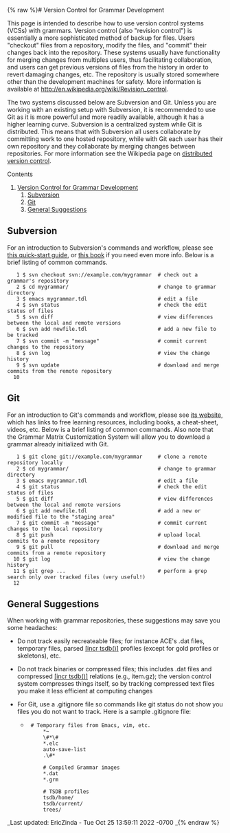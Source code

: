 {% raw %}# Version Control for Grammar Development

This page is intended to describe how to use version control systems
(VCSs) with grammars. Version control (also "revision control") is
essentially a more sophisticated method of backup for files. Users
"checkout" files from a repository, modify the files, and "commit" their
changes back into the repository. These systems usually have
functionality for merging changes from multiples users, thus
facilitating collaboration, and users can get previous versions of files
from the history in order to revert damaging changes, etc. The
repository is usually stored somewhere other than the development
machines for safety. More information is available at
<http://en.wikipedia.org/wiki/Revision_control>.

The two systems discussed below are Subversion and Git. Unless you are
working with an existing setup with Subversion, it is recommended to use
Git as it is more powerful and more readily available, although it has a
higher learning curve. Subversion is a centralized system while Git is
distributed. This means that with Subversion all users collaborate by
committing work to one hosted repository, while with Git each user has
their own repository and they collaborate by merging changes between
repositories. For more information see the Wikipedia page on
[distributed version
control](https://en.wikipedia.org/wiki/Distributed_version_control).

Contents

1. [Version Control for Grammar
Development](../VersionControlForGrammarDevelopment#Version_Control_for_Grammar_Development)
   1. [Subversion](../VersionControlForGrammarDevelopment#Subversion)
   2. [Git](../VersionControlForGrammarDevelopment#Git)
   3. [General Suggestions](../VersionControlForGrammarDevelopment#General_Suggestions)

## Subversion

For an introduction to Subversion's commands and workflow, please see
[this quick-start guide](https://subversion.apache.org/quick-start), or
[this book](http://svnbook.red-bean.com/) if you need even more info.
Below is a brief listing of common commands.

```
   1 $ svn checkout svn://example.com/mygrammar  # check out a grammar's repository
   2 $ cd mygrammar/                             # change to grammar directory
   3 $ emacs mygrammar.tdl                       # edit a file
   4 $ svn status                                # check the edit status of files
   5 $ svn diff                                  # view differences between the local and remote versions
   6 $ svn add newfile.tdl                       # add a new file to be tracked
   7 $ svn commit -m "message"                   # commit current changes to the repository
   8 $ svn log                                   # view the change history
   9 $ svn update                                # download and merge commits from the remote repository
  10 
```

## Git

For an introduction to Git's commands and workflow, please see [its
website](https://git-scm.com/), which has links to free learning
resources, including books, a cheat-sheet, videos, etc. Below is a brief
listing of common commands. Also note that the Grammar Matrix
Customization System will allow you to download a grammar already
initialized with Git.

```
   1 $ git clone git://example.com/mygrammar     # clone a remote repository locally
   2 $ cd mygrammar/                             # change to grammar directory
   3 $ emacs mygrammar.tdl                       # edit a file
   4 $ git status                                # check the edit status of files
   5 $ git diff                                  # view differences between the local and remote versions
   6 $ git add newfile.tdl                       # add a new or modified file to the "staging area"
   7 $ git commit -m "message"                   # commit current changes to the local repository
   8 $ git push                                  # upload local commits to a remote repository
   9 $ git pull                                  # download and merge commits from a remote repository
  10 $ git log                                   # view the change history
  11 $ git grep ...                              # perform a grep search only over tracked files (very useful!)
  12 
```

## General Suggestions

When working with grammar repositories, these suggestions may save you
some headaches:

- Do not track easily recreateable files; for instance ACE's .dat
files, temporary files, parsed [\[incr
tsdb()\]](http://www.delph-in.net/itsdb) profiles (except for gold
profiles or skeletons), etc.
- Do not track binaries or compressed files; this includes .dat files
and compressed [\[incr tsdb()\]](http://www.delph-in.net/itsdb)
relations (e.g., item.gz); the version control system compresses
things itself, so by tracking compressed text files you make it less
efficient at computing changes
- For Git, use a .gitignore file so commands like git status do not
show you files you do not want to track. Here is a sample .gitignore
file:
  
  -      # Temporary files from Emacs, vim, etc.
             *~
             \#*\#
             *.elc
             auto-save-list
             .\#*
        
             # Compiled Grammar images
             *.dat
             *.grm
        
             # TSDB profiles
             tsdb/home/
             tsdb/current/
             trees/

_Last updated: EricZinda - Tue Oct 25 13:59:11 2022 -0700
_{% endraw %}